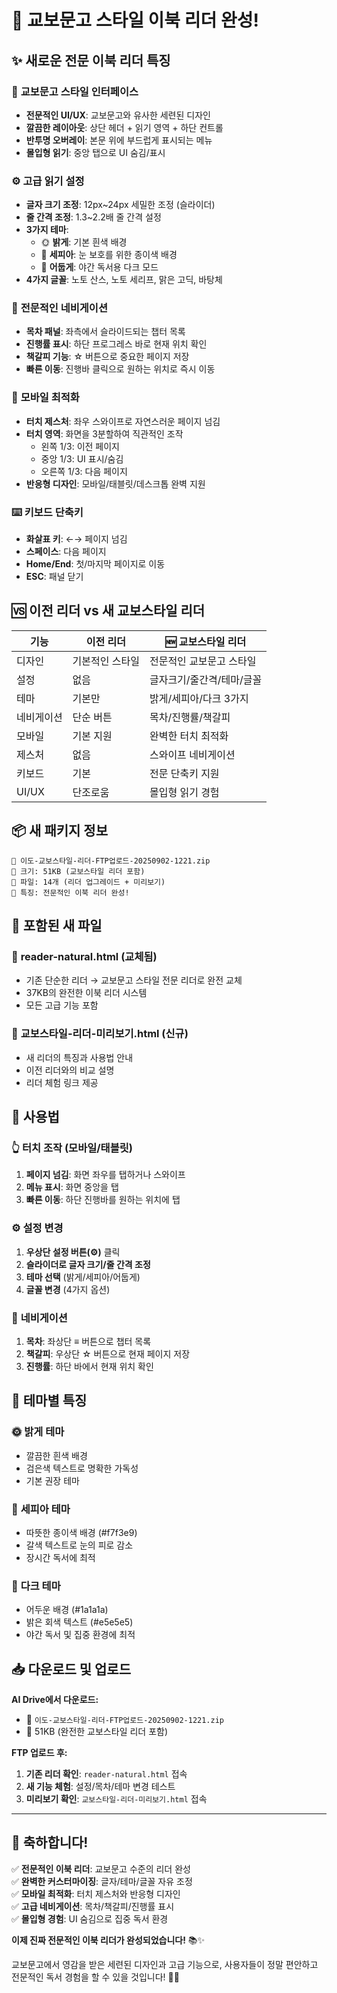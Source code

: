 # 🎉 교보문고 스타일 이북 리더 완성!

## ✨ **새로운 전문 이북 리더 특징**

### 📱 **교보문고 스타일 인터페이스**
- **전문적인 UI/UX**: 교보문고와 유사한 세련된 디자인
- **깔끔한 레이아웃**: 상단 헤더 + 읽기 영역 + 하단 컨트롤
- **반투명 오버레이**: 본문 위에 부드럽게 표시되는 메뉴
- **몰입형 읽기**: 중앙 탭으로 UI 숨김/표시

### ⚙️ **고급 읽기 설정**
- **글자 크기 조정**: 12px~24px 세밀한 조정 (슬라이더)
- **줄 간격 조정**: 1.3~2.2배 줄 간격 설정
- **3가지 테마**:
  - 🌞 **밝게**: 기본 흰색 배경
  - 🍂 **세피아**: 눈 보호를 위한 종이색 배경
  - 🌙 **어둡게**: 야간 독서용 다크 모드
- **4가지 글꼴**: 노토 산스, 노토 세리프, 맑은 고딕, 바탕체

### 🧭 **전문적인 네비게이션**
- **목차 패널**: 좌측에서 슬라이드되는 챕터 목록
- **진행률 표시**: 하단 프로그레스 바로 현재 위치 확인
- **책갈피 기능**: ☆ 버튼으로 중요한 페이지 저장
- **빠른 이동**: 진행바 클릭으로 원하는 위치로 즉시 이동

### 📱 **모바일 최적화**
- **터치 제스처**: 좌우 스와이프로 자연스러운 페이지 넘김
- **터치 영역**: 화면을 3분할하여 직관적인 조작
  - 왼쪽 1/3: 이전 페이지
  - 중앙 1/3: UI 표시/숨김
  - 오른쪽 1/3: 다음 페이지
- **반응형 디자인**: 모바일/태블릿/데스크톱 완벽 지원

### ⌨️ **키보드 단축키**
- **화살표 키**: ←→ 페이지 넘김
- **스페이스**: 다음 페이지
- **Home/End**: 첫/마지막 페이지로 이동
- **ESC**: 패널 닫기

## 🆚 **이전 리더 vs 새 교보스타일 리더**

| 기능 | 이전 리더 | 🆕 교보스타일 리더 |
|------|----------|-------------------|
| 디자인 | 기본적인 스타일 | 전문적인 교보문고 스타일 |
| 설정 | 없음 | 글자크기/줄간격/테마/글꼴 |
| 테마 | 기본만 | 밝게/세피아/다크 3가지 |
| 네비게이션 | 단순 버튼 | 목차/진행률/책갈피 |
| 모바일 | 기본 지원 | 완벽한 터치 최적화 |
| 제스처 | 없음 | 스와이프 네비게이션 |
| 키보드 | 기본 | 전문 단축키 지원 |
| UI/UX | 단조로움 | 몰입형 읽기 경험 |

## 📦 **새 패키지 정보**

```
📁 이도-교보스타일-리더-FTP업로드-20250902-1221.zip
📏 크기: 51KB (교보스타일 리더 포함)
📂 파일: 14개 (리더 업그레이드 + 미리보기)
🌟 특징: 전문적인 이북 리더 완성!
```

## 🎯 **포함된 새 파일**

### 📖 **reader-natural.html (교체됨)**
- 기존 단순한 리더 → 교보문고 스타일 전문 리더로 완전 교체
- 37KB의 완전한 이북 리더 시스템
- 모든 고급 기능 포함

### 🎊 **교보스타일-리더-미리보기.html (신규)**
- 새 리더의 특징과 사용법 안내
- 이전 리더와의 비교 설명
- 리더 체험 링크 제공

## 🚀 **사용법**

### 👆 **터치 조작 (모바일/태블릿)**
1. **페이지 넘김**: 화면 좌우를 탭하거나 스와이프
2. **메뉴 표시**: 화면 중앙을 탭
3. **빠른 이동**: 하단 진행바를 원하는 위치에 탭

### ⚙️ **설정 변경**
1. **우상단 설정 버튼(⚙)** 클릭
2. **슬라이더로 글자 크기/줄 간격 조정**
3. **테마 선택** (밝게/세피아/어둡게)
4. **글꼴 변경** (4가지 옵션)

### 🧭 **네비게이션**
1. **목차**: 좌상단 ≡ 버튼으로 챕터 목록
2. **책갈피**: 우상단 ☆ 버튼으로 현재 페이지 저장
3. **진행률**: 하단 바에서 현재 위치 확인

## 🎨 **테마별 특징**

### 🌞 **밝게 테마**
- 깔끔한 흰색 배경
- 검은색 텍스트로 명확한 가독성
- 기본 권장 테마

### 🍂 **세피아 테마**
- 따뜻한 종이색 배경 (#f7f3e9)
- 갈색 텍스트로 눈의 피로 감소
- 장시간 독서에 최적

### 🌙 **다크 테마**
- 어두운 배경 (#1a1a1a)
- 밝은 회색 텍스트 (#e5e5e5)
- 야간 독서 및 집중 환경에 최적

## 📥 **다운로드 및 업로드**

**AI Drive에서 다운로드:**
- 📁 `이도-교보스타일-리더-FTP업로드-20250902-1221.zip`
- 📏 51KB (완전한 교보스타일 리더 포함)

**FTP 업로드 후:**
1. **기존 리더 확인**: `reader-natural.html` 접속
2. **새 기능 체험**: 설정/목차/테마 변경 테스트
3. **미리보기 확인**: `교보스타일-리더-미리보기.html` 접속

---

## 🎊 **축하합니다!**

✅ **전문적인 이북 리더**: 교보문고 수준의 리더 완성  
✅ **완벽한 커스터마이징**: 글자/테마/글꼴 자유 조정  
✅ **모바일 최적화**: 터치 제스처와 반응형 디자인  
✅ **고급 네비게이션**: 목차/책갈피/진행률 표시  
✅ **몰입형 경험**: UI 숨김으로 집중 독서 환경  

**이제 진짜 전문적인 이북 리더가 완성되었습니다!** 📚✨

교보문고에서 영감을 받은 세련된 디자인과 고급 기능으로, 사용자들이 정말 편안하고 전문적인 독서 경험을 할 수 있을 것입니다! 🎉📖